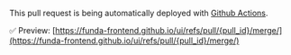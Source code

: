 This pull request is being automatically deployed with [Github Actions](https://github.com/funda-frontend/ui/actions).

✅ Preview: [https://funda-frontend.github.io/ui/refs/pull/{pull_id}/merge/](https://funda-frontend.github.io/ui/refs/pull/{pull_id}/merge/)